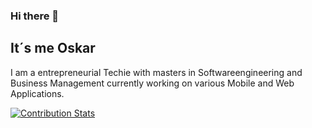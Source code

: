 ### Hi there 👋
## It´s me Oskar
I am a entrepreneurial Techie with masters in Softwareengineering and Business Management currently working on various Mobile and Web Applications. 


[![Contribution Stats](https://github-contribution-stats.vercel.app/api/?username=Walcho1125)](https://github.com/LordDashMe/github-contribution-stats/)
<!--
**Walcho1125/Walcho1125** is a ✨ _special_ ✨ repository because its `README.md` (this file) appears on your GitHub profile.

Here are some ideas to get you started:

- 🔭 I’m currently working on ...
- 🌱 I’m currently learning ...
- 👯 I’m looking to collaborate on ...
- 🤔 I’m looking for help with ...
- 💬 Ask me about ...
- 📫 How to reach me: ...
- 😄 Pronouns: ...
- ⚡ Fun fact: ...
-->
